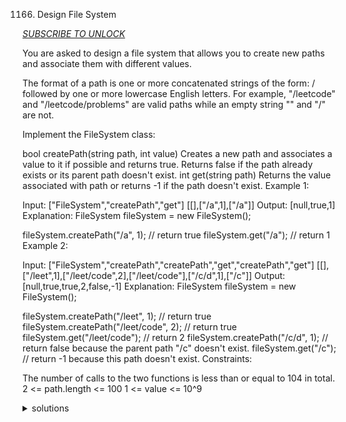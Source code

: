 1166. Design File System

*[SUBSCRIBE TO UNLOCK](https://leetcode.com/problems/design-file-system/)*

You are asked to design a file system that allows you to create new paths and associate them with different values.

The format of a path is one or more concatenated strings of the form: / followed by one or more lowercase English letters. For example, "/leetcode" and "/leetcode/problems" are valid paths while an empty string "" and "/" are not.

Implement the FileSystem class:

bool createPath(string path, int value) Creates a new path and associates a value to it if possible and returns true. Returns false if the path already exists or its parent path doesn't exist.
int get(string path) Returns the value associated with path or returns -1 if the path doesn't exist.
Example 1:

Input: 
["FileSystem","createPath","get"]
[[],["/a",1],["/a"]]
Output: 
[null,true,1]
Explanation: 
FileSystem fileSystem = new FileSystem();

fileSystem.createPath("/a", 1); // return true
fileSystem.get("/a"); // return 1
Example 2:

Input: 
["FileSystem","createPath","createPath","get","createPath","get"]
[[],["/leet",1],["/leet/code",2],["/leet/code"],["/c/d",1],["/c"]]
Output: 
[null,true,true,2,false,-1]
Explanation: 
FileSystem fileSystem = new FileSystem();

fileSystem.createPath("/leet", 1); // return true
fileSystem.createPath("/leet/code", 2); // return true
fileSystem.get("/leet/code"); // return 2
fileSystem.createPath("/c/d", 1); // return false because the parent path "/c" doesn't exist.
fileSystem.get("/c"); // return -1 because this path doesn't exist. 
Constraints:

The number of calls to the two functions is less than or equal to 104 in total.
2 <= path.length <= 100
1 <= value <= 10^9

<details>
<summary>solutions</summary>

[here](https://www.cnblogs.com/Dylan-Java-NYC/p/16632244.html)
[here](https://cloud.tencent.com/developer/article/1787780)

```java
class FileSystem {
    Map<String, Integer> map;

    public FileSystem() {
        map = new HashMap<>();
        map.put("", -1);
    }

    public boolean createPath(String path, int value) {
        int ind = path.lastIndexOf("/");
        if(ind == -1){
            return false;
        }

        String parent = path.substring(0, ind);
        if(!map.containsKey(parent)){
            return false;
        }

        return map.putIfAbsent(path, value) == null;
    }

    public int get(String path) {
        return map.getOrDefault(path, -1);
    }
}

/**
 * Your FileSystem object will be instantiated and called as such:
 * FileSystem obj = new FileSystem();
 * boolean param_1 = obj.createPath(path,value);
 * int param_2 = obj.get(path);
 */

 class FileSystem {
    TrieNode root;

    public FileSystem() {
        root = new TrieNode();
    }

    public boolean createPath(String path, int value) {
        TrieNode cur = root;
        String [] arr = path.split("/");
        for(int i = 1; i < arr.length; i++){
            if(!cur.nexts.containsKey(arr[i])){
                if(i == arr.length - 1){
                    cur.nexts.put(arr[i], new TrieNode());
                }else{
                    return false;
                }
            }

            cur = cur.nexts.get(arr[i]);
        }

        if(cur.val != null){
            return false;
        }

        cur.val = value;
        return true;
    }

    public int get(String path) {
        TrieNode cur = root;
        String [] arr = path.split("/");
        for(int i = 1; i < arr.length; i++){
            if(!cur.nexts.containsKey(arr[i])){
                return -1;
            }

            cur = cur.nexts.get(arr[i]);
        }

        return cur.val == null ? -1 : cur.val;
    }
}

class TrieNode{
    Map<String, TrieNode> nexts;
    Integer val;

    public TrieNode(){
        nexts = new HashMap<>();
    }
}

/**
 * Your FileSystem object will be instantiated and called as such:
 * FileSystem obj = new FileSystem();
 * boolean param_1 = obj.createPath(path,value);
 * int param_2 = obj.get(path);
 */

 class FileSystem {
	unordered_map<string,int> m;
public:
    FileSystem() {
    	m["/"] = 0;
    }
    
    bool createPath(string path, int value) {
    	if(m.count(path+"/")) return false;
    	string tmp = path;
    	while(tmp.back() != '/') 
    		tmp.pop_back();//去除最后一层路径
    	if(!m.count(tmp)) return false;//前置路径不存在
    	m[path+"/"] = value;
    	return true;
    }
    
    int get(string path) {
    	if(m.count(path+'/'))
    		return m[path+'/'];
    	return -1;
    }
};
```

```go
type TrieNode struct{
  next map[rune]*TrieNode
  eow bool // end of word
}

type FileSystem struct {
  root *TrieNode
}

func NewFileSystem() FileSystem{
  return FileSystem{root: &TrieNode{next: make(map[rune]*TrieNode)}}
}

func (fs *FileSystem) CreatePath(path string, value int) bool {

}

func (fs *FileSystem) get(path string) int {

}
```
</details>